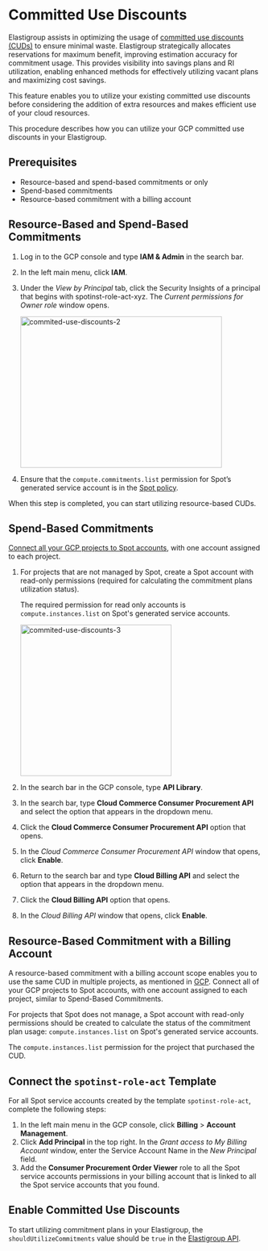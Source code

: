 # Committed Use Discounts 

Elastigroup assists in optimizing the usage of [committed use discounts (CUDs)](https://cloud.google.com/compute/docs/instances/committed-use-discounts-overview) to ensure minimal waste. Elastigroup strategically allocates reservations for maximum benefit, improving estimation accuracy for commitment usage. This provides visibility into savings plans and RI utilization, enabling enhanced methods for effectively utilizing vacant plans and maximizing cost savings. 

This feature enables you to utilize your existing committed use discounts before considering the addition of extra resources and makes efficient use of your cloud resources. 

This procedure describes how you can utilize your GCP committed use discounts in your Elastigroup. 

## Prerequisites 

* Resource-based and spend-based commitments
or only
* Spend-based commitments
* Resource-based commitment with a billing account

## Resource-Based and Spend-Based Commitments  

1. Log in to the GCP console and type **IAM & Admin** in the search bar.  
2. In the left main menu, click **IAM**.
3. Under the *View by Principal* tab, click the Security Insights of a principal that begins with spotinst-role-act-xyz. The _Current permissions for Owner role_ window opens.  

   <img width="400" height="300" alt="commited-use-discounts-2" src="https://github.com/spotinst/help/assets/106514736/d03723af-d0b9-4730-8680-972c90dd519f">

4. Ensure that the `compute.commitments.list` permission for Spot’s generated service account is in the [Spot policy](https://docs.spot.io/administration/api/spot-policy-in-gcp). 

When this step is completed, you can start utilizing resource-based CUDs. 

## Spend-Based Commitments 

[Connect all your GCP projects to Spot accounts](https://docs.spot.io/connect-your-cloud-provider/first-account/gcp-manually?id=connect-gcp-manually), with one account assigned to each project. 

1. For projects that are not managed by Spot, create a Spot account with read-only permissions (required for calculating the commitment plans utilization status). 

   The required permission for read only accounts is `compute.instances.list` on Spot's generated service accounts. 

   <img width="300" height="300" alt="commited-use-discounts-3" src="https://github.com/spotinst/help/assets/106514736/52c0db34-54c4-4cbc-9352-3a7fb26a949c">

2. In the search bar in the GCP console, type **API Library**.
3. In the search bar, type **Cloud Commerce Consumer Procurement API** and select the option that appears in the dropdown menu.  
4. Click the **Cloud Commerce Consumer Procurement API** option that opens. 
5. In the _Cloud Commerce Consumer Procurement API_ window that opens, click **Enable**.
6. Return to the search bar and type **Cloud Billing API** and select the option that appears in the dropdown menu. 
7. Click the **Cloud Billing API** option that opens. 
8. In the _Cloud Billing API_ window that opens, click **Enable**.

## Resource-Based Commitment with a Billing Account

A resource-based commitment with a billing account scope enables you to use the same CUD in multiple projects, as mentioned in [GCP](https://cloud.google.com/billing/docs/how-to/cud-analysis-resource-based#understanding_discount_sharing). Connect all of your GCP projects to Spot accounts, with one account assigned to each project, similar to Spend-Based Commitments.

For projects that Spot does not manage, a Spot account with read-only permissions should be created to calculate the status of the commitment plan usage: `compute.instances.list` on Spot's generated service accounts.

The `compute.instances.list` permission for the project that purchased the CUD.

## Connect the `spotinst-role-act` Template

For all Spot service accounts created by the template `spotinst-role-act`, complete the following steps:  

1. In the left main menu in the GCP console, click **Billing** > **Account Management**.
2. Click **Add Principal** in the top right. In the _Grant access to My Billing Account_ window, enter the Service Account Name in the _New Principal_ field.
3. Add the **Consumer Procurement Order Viewer** role to all the Spot service accounts permissions in your billing account that is linked to all the Spot service accounts that you found. 

## Enable Committed Use Discounts  

To start utilizing commitment plans in your Elastigroup, the `shouldUtilizeCommitments` value should be `true` in the [Elastigroup API](https://docs.spot.io/api/#tag/Elastigroup-GCP/operation/elastigroupGcpCreate). 

 
